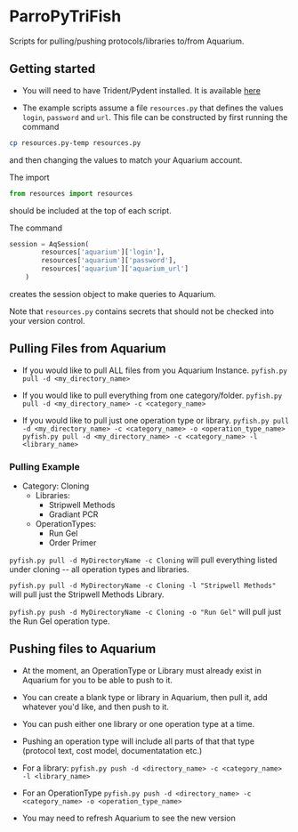 # ParroPyTriFish

Scripts for pulling/pushing protocols/libraries to/from Aquarium.

## Getting started

* You will need to have Trident/Pydent installed. It is available [here](https://github.com/klavinslab/trident)

* The example scripts assume a file `resources.py` that defines the values `login`, `password` and `url`.
This file can be constructed by first running the command

```bash
cp resources.py-temp resources.py
```

and then changing the values to match your Aquarium account.

The import

```python
from resources import resources
```

should be included at the top of each script.

The command

```python
session = AqSession(
        resources['aquarium']['login'],
        resources['aquarium']['password'],
        resources['aquarium']['aquarium_url']
    )
```

creates the session object to make queries to Aquarium.

Note that `resources.py` contains secrets that should not be checked into your version control.

## Pulling Files from Aquarium
  * If you would like to pull ALL files from you Aquarium Instance. 
  `pyfish.py pull -d <my_directory_name>`

  * If you would like to pull everything from one category/folder.
  `pyfish.py pull -d <my_directory_name> -c <category_name>`

  * If you would like to pull just one operation type or library. 
  `pyfish.py pull -d <my_directory_name> -c <category_name> -o <operation_type_name>`
  `pyfish.py pull -d <my_directory_name> -c <category_name> -l <library_name>`

### Pulling Example
  * Category: Cloning
    * Libraries:
      * Stripwell Methods
      * Gradiant PCR
    * OperationTypes:
      * Run Gel
      * Order Primer

`pyfish.py pull -d MyDirectoryName -c Cloning`
will pull everything listed under cloning -- all operation types and libraries.

`pyfish.py pull -d MyDirectoryName -c Cloning -l "Stripwell Methods"`
will pull just the Stripwell Methods Library.

`pyfish.py push -d MyDirectoryName -c Cloning -o "Run Gel"`
will pull just the Run Gel operation type. 

## Pushing files to Aquarium

* At the moment, an OperationType or Library must already exist in Aquarium for you to be able to push to it. 
* You can create a blank type or library in Aquarium, then pull it, add whatever you'd like, and then push to it.

* You can push either one library or one operation type at a time. 
* Pushing an operation type will include all parts of that that type (protocol text, cost model, documentatation etc.)

* For a library:
`pyfish.py push -d <directory_name> -c <category_name> -l <library_name>`
    
* For an OperationType 
`pyfish.py push -d <directory_name> -c <category_name> -o <operation_type_name>`

* You may need to refresh Aquarium to see the new version
